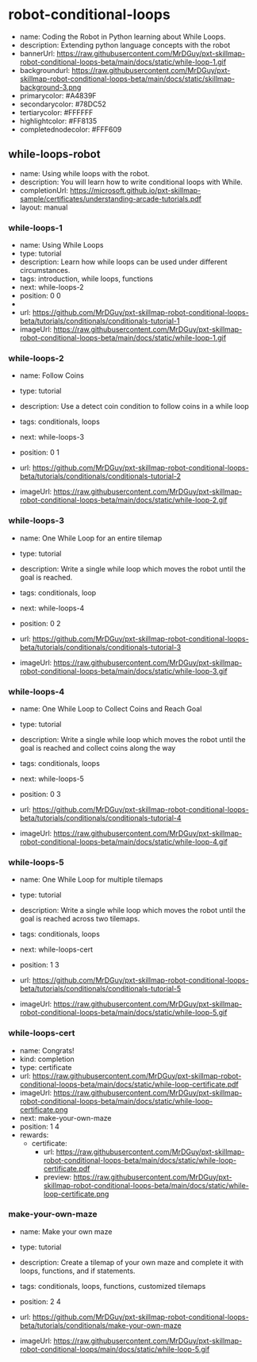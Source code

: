 # robot-conditional-loops
* name: Coding the Robot in Python learning about While Loops.
* description: Extending python language concepts with the robot
* bannerUrl: https://raw.githubusercontent.com/MrDGuy/pxt-skillmap-robot-conditional-loops-beta/main/docs/static/while-loop-1.gif
* backgroundurl: https://raw.githubusercontent.com/MrDGuy/pxt-skillmap-robot-conditional-loops-beta/main/docs/static/skillmap-background-3.png
* primarycolor: #A4839F
* secondarycolor: #78DC52
* tertiarycolor: #FFFFFF
* highlightcolor: #FF8135
* completednodecolor: #FFF609

## while-loops-robot
* name: Using while loops with the robot.
* description: You will learn how to write conditional loops with While.
* completionUrl: https://microsoft.github.io/pxt-skillmap-sample/certificates/understanding-arcade-tutorials.pdf
* layout: manual

### while-loops-1

* name: Using While Loops
* type: tutorial
* description: Learn how while loops can be used under different circumstances.
* tags: introduction, while loops, functions
* next: while-loops-2
* position: 0 0
* 
* url: https://github.com/MrDGuy/pxt-skillmap-robot-conditional-loops-beta/tutorials/conditionals/conditionals-tutorial-1
* imageUrl: https://raw.githubusercontent.com/MrDGuy/pxt-skillmap-robot-conditional-loops-beta/main/docs/static/while-loop-1.gif

### while-loops-2
* name: Follow Coins
* type: tutorial
* description: Use a detect coin condition to follow coins in a while loop
* tags: conditionals, loops
* next: while-loops-3
* position: 0 1

* url: https://github.com/MrDGuy/pxt-skillmap-robot-conditional-loops-beta/tutorials/conditionals/conditionals-tutorial-2
* imageUrl: https://raw.githubusercontent.com/MrDGuy/pxt-skillmap-robot-conditional-loops-beta/main/docs/static/while-loop-2.gif

### while-loops-3
* name: One While Loop for an entire tilemap
* type: tutorial
* description: Write a single while loop which moves the robot until the goal is reached.
* tags: conditionals, loop
* next: while-loops-4
* position: 0 2

* url: https://github.com/MrDGuy/pxt-skillmap-robot-conditional-loops-beta/tutorials/conditionals/conditionals-tutorial-3
* imageUrl: https://raw.githubusercontent.com/MrDGuy/pxt-skillmap-robot-conditional-loops-beta/main/docs/static/while-loop-3.gif

### while-loops-4
* name: One While Loop to Collect Coins and Reach Goal
* type: tutorial
* description: Write a single while loop which moves the robot until the goal is reached and collect coins along the way
* tags: conditionals, loops
* next: while-loops-5
* position: 0 3

* url: https://github.com/MrDGuy/pxt-skillmap-robot-conditional-loops-beta/tutorials/conditionals/conditionals-tutorial-4
* imageUrl: https://raw.githubusercontent.com/MrDGuy/pxt-skillmap-robot-conditional-loops-beta/main/docs/static/while-loop-4.gif

### while-loops-5
* name: One While Loop for multiple tilemaps
* type: tutorial
* description: Write a single while loop which moves the robot until the goal is reached across two tilemaps.
* tags: conditionals, loops
* next: while-loops-cert
* position: 1 3

* url: https://github.com/MrDGuy/pxt-skillmap-robot-conditional-loops-beta/tutorials/conditionals/conditionals-tutorial-5
* imageUrl: https://raw.githubusercontent.com/MrDGuy/pxt-skillmap-robot-conditional-loops-beta/main/docs/static/while-loop-5.gif


### while-loops-cert
* name: Congrats!
* kind: completion
* type: certificate
* url: https://raw.githubusercontent.com/MrDGuy/pxt-skillmap-robot-conditional-loops-beta/main/docs/static/while-loop-certificate.pdf
* imageUrl: https://raw.githubusercontent.com/MrDGuy/pxt-skillmap-robot-conditional-loops-beta/main/docs/static/while-loop-certificate.png
* next: make-your-own-maze
* position: 1 4
* rewards:
    * certificate:
        * url: https://raw.githubusercontent.com/MrDGuy/pxt-skillmap-robot-conditional-loops-beta/main/docs/static/while-loop-certificate.pdf
        * preview: https://raw.githubusercontent.com/MrDGuy/pxt-skillmap-robot-conditional-loops-beta/main/docs/static/while-loop-certificate.png


### make-your-own-maze
* name: Make your own maze
* type: tutorial
* description: Create a tilemap of your own maze and complete it with loops, functions, and if statements.
* tags: conditionals, loops, functions, customized tilemaps
* position: 2 4

* url: https://github.com/MrDGuy/pxt-skillmap-robot-conditional-loops-beta/tutorials/conditionals/make-your-own-maze
* imageUrl: https://raw.githubusercontent.com/MrDGuy/pxt-skillmap-robot-conditional-loops/main/docs/static/while-loop-5.gif
